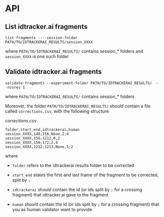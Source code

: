 
API
=====


## List idtracker.ai fragments
```
list-fragments ----session-folder PATH/TO/IDTRACKERAI_RESULTS/session_XXXX
```
where `PATH/TO/IDTRACKERAI_RESULTS/` contains session_* folders and `session_XXXX` is one such folder

## Validate idtracker.ai fragments

```
validate-fragments --experiment-folder PATH/TO/IDTRACKERAI_RESULTS/  --ncores 1
```
where `PATH/TO/IDTRACKERAI_RESULTS/` contains session_* folders

Moreover, the folder  `PATH/TO/IDTRACKERAI_RESULTS/` should contain a file called `corrections.csv`, with the following structure

*corrections.csv*

```
folder,start_end,idtrackerai,human
session_XXXX,148;156,None,2;4
session_XXXX,156;1212,0,2
session_XXXX,156;172,2,4
session_XXXX,1212;1213,None,5;2
```

where

* `folder` refers to the idtrackerai results folder to be corrected

* `start_end` states the first and last frame of the fragment to be corrected, split by `;`

* `idtrackerai` should contain the id (or ids split by `;` for a crossing fragment) that idtracker.ai gave to the fragment

* `human` should contain the id (or ids split by `;` for a crossing fragment) that you as human validator want to provide

